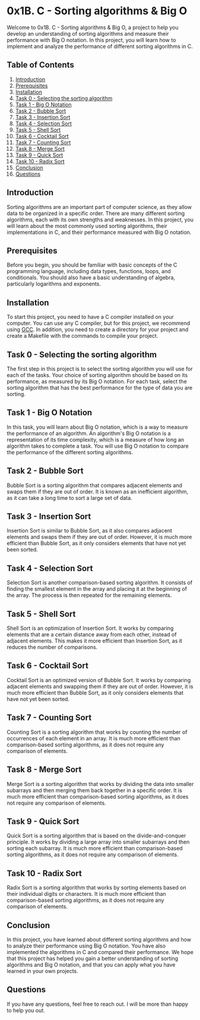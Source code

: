 # 0x1B. C - Sorting algorithms & Big O

Welcome to 0x1B. C - Sorting algorithms & Big O, a project to help you develop an understanding of sorting algorithms and measure their performance with Big O notation. In this project, you will learn how to implement and analyze the performance of different sorting algorithms in C.

## Table of Contents

1. [Introduction](#Introduction)
2. [Prerequisites](#Prerequisites)
3. [Installation](#Installation)
4. [Task 0 - Selecting the sorting algorithm](#Task0)
5. [Task 1 - Big O Notation](#Task1)
6. [Task 2 - Bubble Sort](#Task2)
7. [Task 3 - Insertion Sort](#Task3)
8. [Task 4 - Selection Sort](#Task4)
9. [Task 5 - Shell Sort](#Task5)
10. [Task 6 - Cocktail Sort](#Task6)
11. [Task 7 - Counting Sort](#Task7)
12. [Task 8 - Merge Sort](#Task8)
13. [Task 9 - Quick Sort](#Task9)
14. [Task 10 - Radix Sort](#Task10)
15. [Conclusion](#Conclusion)
16. [Questions](#Questions)

## Introduction

Sorting algorithms are an important part of computer science, as they allow data to be organized in a specific order. There are many different sorting algorithms, each with its own strengths and weaknesses. In this project, you will learn about the most commonly used sorting algorithms, their implementations in C, and their performance measured with Big O notation.

## Prerequisites

Before you begin, you should be familiar with basic concepts of the C programming language, including data types, functions, loops, and conditionals. You should also have a basic understanding of algebra, particularly logarithms and exponents.

## Installation

To start this project, you need to have a C compiler installed on your computer. You can use any C compiler, but for this project, we recommend using [GCC](https://gcc.gnu.org/). In addition, you need to create a directory for your project and create a Makefile with the commands to compile your project.

## Task 0 - Selecting the sorting algorithm 

The first step in this project is to select the sorting algorithm you will use for each of the tasks. Your choice of sorting algorithm should be based on its performance, as measured by its Big O notation. For each task, select the sorting algorithm that has the best performance for the type of data you are sorting.

## Task 1 - Big O Notation 

In this task, you will learn about Big O notation, which is a way to measure the performance of an algorithm. An algorithm's Big O notation is a representation of its time complexity, which is a measure of how long an algorithm takes to complete a task. You will use Big O notation to compare the performance of the different sorting algorithms.

## Task 2 - Bubble Sort

Bubble Sort is a sorting algorithm that compares adjacent elements and swaps them if they are out of order. It is known as an inefficient algorithm, as it can take a long time to sort a large set of data. 

## Task 3 - Insertion Sort

Insertion Sort is similar to Bubble Sort, as it also compares adjacent elements and swaps them if they are out of order. However, it is much more efficient than Bubble Sort, as it only considers elements that have not yet been sorted.

## Task 4 - Selection Sort

Selection Sort is another comparison-based sorting algorithm. It consists of finding the smallest element in the array and placing it at the beginning of the array. The process is then repeated for the remaining elements. 

## Task 5 - Shell Sort

Shell Sort is an optimization of Insertion Sort. It works by comparing elements that are a certain distance away from each other, instead of adjacent elements. This makes it more efficient than Insertion Sort, as it reduces the number of comparisons.

## Task 6 - Cocktail Sort

Cocktail Sort is an optimized version of Bubble Sort. It works by comparing adjacent elements and swapping them if they are out of order. However, it is much more efficient than Bubble Sort, as it only considers elements that have not yet been sorted.

## Task 7 - Counting Sort

Counting Sort is a sorting algorithm that works by counting the number of occurrences of each element in an array. It is much more efficient than comparison-based sorting algorithms, as it does not require any comparison of elements.

## Task 8 - Merge Sort

Merge Sort is a sorting algorithm that works by dividing the data into smaller subarrays and then merging them back together in a specific order. It is much more efficient than comparison-based sorting algorithms, as it does not require any comparison of elements. 

## Task 9 - Quick Sort

Quick Sort is a sorting algorithm that is based on the divide-and-conquer principle. It works by dividing a large array into smaller subarrays and then sorting each subarray. It is much more efficient than comparison-based sorting algorithms, as it does not require any comparison of elements.

## Task 10 - Radix Sort

Radix Sort is a sorting algorithm that works by sorting elements based on their individual digits or characters. It is much more efficient than comparison-based sorting algorithms, as it does not require any comparison of elements. 

## Conclusion 

In this project, you have learned about different sorting algorithms and how to analyze their performance using Big O notation. You have also implemented the algorithms in C and compared their performance. We hope that this project has helped you gain a better understanding of sorting algorithms and Big O notation, and that you can apply what you have learned in your own projects.

## Questions

If you have any questions, feel free to reach out. I will be more than happy to help you out.
